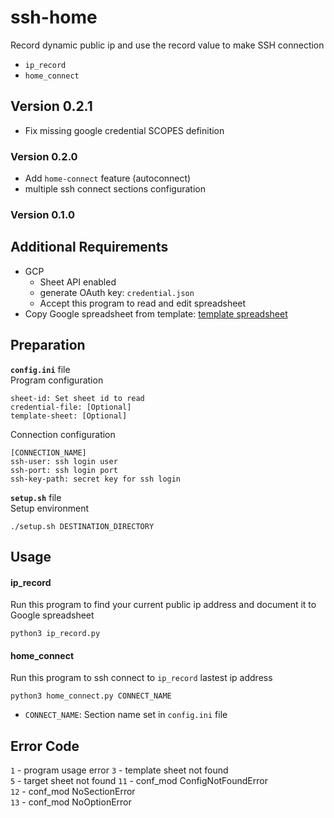 # ssh-home
Record dynamic public ip and use the record value to make SSH connection
- `ip_record`
- `home_connect`

## Version 0.2.1
- Fix missing google credential SCOPES definition 

### Version 0.2.0
- Add `home-connect` feature (autoconnect)
- multiple ssh connect sections configuration

### Version 0.1.0

## Additional Requirements
- GCP
    - Sheet API enabled
    - generate OAuth key: `credential.json`
    - Accept this program to read and edit spreadsheet
- Copy Google spreadsheet from template: [template spreadsheet](https://drive.google.com/open?id=1OBP1rr7CIUe1pXZ672gzklkFGRCnbZM2hYVeiE76W80)

## Preparation
**`config.ini`** file  
Program configuration
```
sheet-id: Set sheet id to read
credential-file: [Optional]
template-sheet: [Optional]
```
Connection configuration
```
[CONNECTION_NAME]
ssh-user: ssh login user
ssh-port: ssh login port
ssh-key-path: secret key for ssh login
```

**`setup.sh`** file  
Setup environment
```
./setup.sh DESTINATION_DIRECTORY
```

## Usage

#### ip_record
Run this program to find your current public ip address and document it to Google spreadsheet
```
python3 ip_record.py
```
#### home_connect
Run this program to ssh connect to `ip_record` lastest ip address
```
python3 home_connect.py CONNECT_NAME
``` 
- `CONNECT_NAME`: Section name set in `config.ini` file

## Error Code
`1` - program usage error
`3` - template sheet not found  
`5` - target sheet not found
`11` - conf_mod ConfigNotFoundError  
`12` - conf_mod NoSectionError  
`13` - conf_mod NoOptionError  
